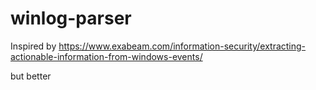 # winlog-parser

Inspired by https://www.exabeam.com/information-security/extracting-actionable-information-from-windows-events/

but better
